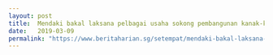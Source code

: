 ```yaml
---
layout: post
title:  Mendaki bakal laksana pelbagai usaha sokong pembangunan kanak-kanak
date:   2019-03-09
permalink: "https://www.beritaharian.sg/setempat/mendaki-bakal-laksana-pelbagai-usaha-sokong-pembangunan-kanak-kanak"
---
```

